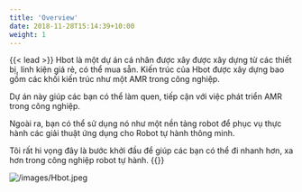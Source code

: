 ```yaml
---
title: 'Overview'
date: 2018-11-28T15:14:39+10:00
weight: 1
---
```


<!-- ## Tự xây dựng một mô hình robot tự hành -->

{{< lead >}}
Hbot là một dự án cá nhân được xây được xây dựng từ các thiết bị, linh kiện giá rẻ, có thể mua sẵn.
Kiến trúc của Hbot được xây dựng bao gồm các khối kiến trúc như một AMR trong công nghiệp.

Dự án này giúp các bạn có thể làm quen, tiếp cận với việc phát triển AMR trong công nghiệp.

Ngoài ra, bạn có thể sử dụng nó như một nền tảng robot để phục vụ thực hành các giải thuật ứng dụng cho Robot tự hành thông minh.

Tôi rất hi vọng đây là bước khởi đầu để giúp các bạn có thể đi nhanh hơn, xa hơn trong công nghiệp robot tự hành.
{{</lead>}}

![/images/Hbot.jpeg](/images/Hbot.jpeg)
